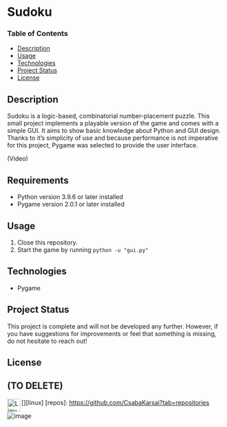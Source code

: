 # Sudoku

### Table of Contents

- [Description](#description)
- [Usage](#usage)
- [Technologies](#technologies)
- [Project Status](#project-status)
- [License](#license)

## Description

Sudoku is a logic-based, combinatorial number-placement puzzle.
This small project implements a playable version of the game and comes with a simple GUI.
It aims to show basic knowledge about Python and GUI design.
Thanks to it’s simplicity of use and because performance is not imperative for this project,
Pygame was selected to provide the user interface.

(Video)
## Requirements

- Python version 3.9.6 or later installed
- Pygame version 2.0.1 or later installed
## Usage

1. Close this repository.
2. Start the game by running ```python -u "gui.py"```
## Technologies

- Pygame

## Project Status

This project is complete and will not be developed any further.
However, if you have suggestions for improvements or feel that something is missing, do not hesitate to reach out!

## License

## (TO DELETE)

[<img align="left" alt="Linux" height="30" src="https://img.shields.io/badge/-Linux-555?&logo=Linux&logoColor=white" />][linux]
[repos]: https://github.com/CsabaKarsai?tab=repositories

![image](https://user-images.githubusercontent.com/64684648/131707481-1b6facd0-f0c5-409e-9f72-4dc3e85fc477.png)